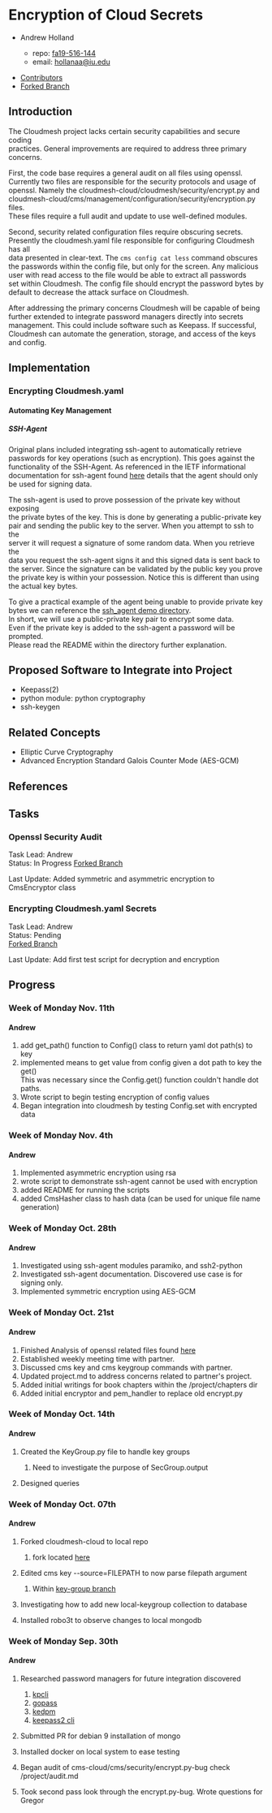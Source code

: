 # Encryption of Cloud Secrets

- Andrew Holland  

  - repo: [fa19-516-144](<https://github.com/cloudmesh-community/fa19-516-144/tree/master>)  
  - email: hollanaa@iu.edu  

* [Contributors](<https://github.com/cloudmesh-community/fa19-516-144/graphs/contributors>)  
* [Forked Branch](<https://github.com/ElectricErudite/cloudmesh-cloud>)

## Introduction

The Cloudmesh project lacks certain security capabilities and secure coding  
practices. General improvements are required to address three primary concerns.  

First, the code base requires a general audit on all files using openssl.  
Currently two files are responsible for the security protocols and usage of  
openssl. Namely the cloudmesh-cloud/cloudmesh/security/encrypt.py and   
cloudmesh-cloud/cms/management/configuration/security/encryption.py files.  
These files require a full audit and update to use well-defined modules.   

Second, security related configuration files require obscuring secrets.  
Presently the cloudmesh.yaml file responsible for configuring Cloudmesh has all  
data presented in clear-text. The ``` cms config cat less ``` command obscures  
the passwords within the config file, but only for the screen. Any malicious  
user with read access to the file would be able to extract all passwords  
set within Cloudmesh. The config file should encrypt the password bytes by   
default to decrease the attack surface on Cloudmesh.   

After addressing the primary concerns Cloudmesh will be capable of being  
further extended to integrate password managers directly into secrets  
management. This could include software such as Keepass. If successful,  
Cloudmesh can automate the generation, storage, and access of the keys and config.  

## Implementation

### Encrypting Cloudmesh.yaml  

#### Automating Key Management

##### SSH-Agent  

Original plans included integrating ssh-agent to automatically retrieve  
passwords for key operations (such as encryption). This goes against the  
functionality of the SSH-Agent. As referenced in the IETF informational  
documentation for ssh-agent found 
[here](<https://tools.ietf.org/html/draft-miller-ssh-agent-00#section-4.5>) 
details that the agent should only  
be used for signing data.  

The ssh-agent is used to prove possession of the private key without exposing  
the private bytes of the key. This is done by generating a public-private key  
pair and sending the public key to the server. When you attempt to ssh to the  
server it will request a signature of some random data. When you retrieve the  
data you request the ssh-agent signs it and this signed data is sent back to  
the server. Since the signature can be validated by the public key you prove  
the private key is within your possession. Notice this is different than using  
the actual key bytes.   

To give a practical example of the agent being unable to provide private key  
bytes we can reference the [ssh_agent demo directory](<https://github.com/cloudmesh-community/fa19-516-144/tree/project/project/demo/ssh_agent>).  
In short, we will use a public-private key pair to encrypt some data.  
Even if the private key is added to the ssh-agent a password will be prompted.  
Please read the README within the directory further explanation.  

## Proposed Software to Integrate into Project

* Keepass(2)  
* python module: python cryptography  
* ssh-keygen  

## Related Concepts

* Elliptic Curve Cryptography  
* Advanced Encryption Standard Galois Counter Mode (AES-GCM)

## References

## Tasks

### Openssl Security Audit  

Task Lead: Andrew  
Status: In Progress 
[Forked Branch](<https://github.com/ElectricErudite/cloudmesh-cloud/tree/audit>)  

Last Update: Added symmetric and asymmetric encryption to CmsEncryptor class 

### Encrypting Cloudmesh.yaml Secrets  

Task Lead: Andrew    
Status: Pending   
[Forked Branch](<https://github.com/ElectricErudite/cloudmesh-cloud/tree/audit>)  

Last Update: Add first test script for decryption and encryption  

## Progress

### Week of Monday Nov. 11th  

#### Andrew  

1. add get_path() function to Config() class to return yaml dot path(s) to key  
1. implemented means to get value from config given a dot path to key the get()  
This was necessary since the Config.get() function couldn't handle dot paths.  
1. Wrote script to begin testing encryption of config values
1. Began integration into cloudmesh by testing Config.set with encrypted data


### Week of Monday Nov. 4th  

#### Andrew  

1. Implemented asymmetric encryption using rsa  
1. wrote script to demonstrate ssh-agent cannot be used with encryption   
1. added README for running the scripts
1. added CmsHasher class to hash data (can be used for unique file name generation)  

### Week of Monday Oct. 28th  

#### Andrew  

1. Investigated using ssh-agent modules paramiko, and ssh2-python  
1. Investigated ssh-agent documentation. Discovered use case is for signing only.  
1. Implemented symmetric encryption using AES-GCM  

### Week of Monday Oct. 21st  

#### Andrew

1. Finished Analysis of openssl related files found [here](<https://github.com/cloudmesh-community/fa19-516-144/blob/audit/project/audit.md>)
1. Established weekly meeting time with partner.  
1. Discussed cms key and cms keygroup commands with partner. 
1. Updated project.md to address concerns related to partner's project. 
1. Added initial writings for book chapters within the /project/chapters dir
1. Added initial encryptor and pem_handler to replace old encrypt.py

### Week of Monday Oct. 14th

#### Andrew

1. Created the KeyGroup.py file to handle key groups  

   1. Need to investigate the purpose of SecGroup.output  

1. Designed queries

### Week of Monday Oct. 07th

#### Andrew

1. Forked cloudmesh-cloud to local repo  
   
   1. fork located [here](<https://github.com/ElectricErudite/cloudmesh-cloud>)  

1. Edited cms key --source=FILEPATH to now parse filepath argument  

   1. Within [key-group branch](<https://github.com/ElectricErudite/cloudmesh-cloud/tree/key-group>)  

1. Investigating how to add new local-keygroup collection to database  
1. Installed robo3t to observe changes to local mongodb  

### Week of Monday Sep. 30th 

#### Andrew

1. Researched password managers for future integration discovered 

   1. [kpcli](<http://kpcli.sourceforge.net/>)  
   1. [gopass](<https://www.gopass.pw/>)  
   1. [kedpm](<http://kedpm.sourceforge.net/>)  
   1. [keepass2 cli](<https://keepass.info/help/base/cmdline.html>)  

1. Submitted PR for debian 9 installation of mongo  
1. Installed docker on local system to ease testing
1. Began audit of cms-cloud/cms/security/encrypt.py-bug check /project/audit.md
1. Took second pass look through the encrypt.py-bug. Wrote questions for Gregor  

